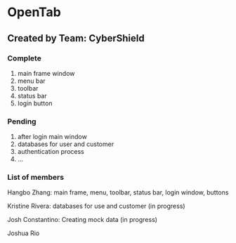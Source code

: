 # OpenTab

## Created by Team: CyberShield

### Complete
1. main frame window
2. menu bar
3. toolbar
4. status bar
5. login button


### Pending
1. after login main window
2. databases for user and customer
3. authentication process
4. ...


### List of members
Hangbo Zhang: main frame, menu, toolbar, status bar, login window, buttons

Kristine Rivera: databases for use and customer (in progress)

Josh Constantino: Creating mock data (in progress)

Joshua Rio
